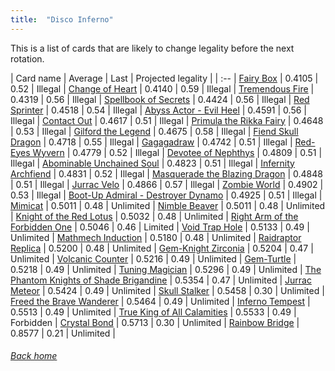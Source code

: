 ```yaml
---
title:  "Disco Inferno"
---
```


This is a list of cards that are likely to change legality before the next rotation.

| Card name | Average | Last | Projected legality |
| :-- |
[Fairy Box](https://db.ygoprodeck.com/card/?search=Fairy%20Box) | 0.4105 | 0.52 | Illegal |
[Change of Heart](https://db.ygoprodeck.com/card/?search=Change%20of%20Heart) | 0.4140 | 0.59 | Illegal |
[Tremendous Fire](https://db.ygoprodeck.com/card/?search=Tremendous%20Fire) | 0.4319 | 0.56 | Illegal |
[Spellbook of Secrets](https://db.ygoprodeck.com/card/?search=Spellbook%20of%20Secrets) | 0.4424 | 0.56 | Illegal |
[Red Sprinter](https://db.ygoprodeck.com/card/?search=Red%20Sprinter) | 0.4518 | 0.54 | Illegal |
[Abyss Actor - Evil Heel](https://db.ygoprodeck.com/card/?search=Abyss%20Actor%20-%20Evil%20Heel) | 0.4591 | 0.56 | Illegal |
[Contact Out](https://db.ygoprodeck.com/card/?search=Contact%20Out) | 0.4617 | 0.51 | Illegal |
[Primula the Rikka Fairy](https://db.ygoprodeck.com/card/?search=Primula%20the%20Rikka%20Fairy) | 0.4648 | 0.53 | Illegal |
[Gilford the Legend](https://db.ygoprodeck.com/card/?search=Gilford%20the%20Legend) | 0.4675 | 0.58 | Illegal |
[Fiend Skull Dragon](https://db.ygoprodeck.com/card/?search=Fiend%20Skull%20Dragon) | 0.4718 | 0.55 | Illegal |
[Gagagadraw](https://db.ygoprodeck.com/card/?search=Gagagadraw) | 0.4742 | 0.51 | Illegal |
[Red-Eyes Wyvern](https://db.ygoprodeck.com/card/?search=Red-Eyes%20Wyvern) | 0.4779 | 0.52 | Illegal |
[Devotee of Nephthys](https://db.ygoprodeck.com/card/?search=Devotee%20of%20Nephthys) | 0.4809 | 0.51 | Illegal |
[Abominable Unchained Soul](https://db.ygoprodeck.com/card/?search=Abominable%20Unchained%20Soul) | 0.4823 | 0.51 | Illegal |
[Infernity Archfiend](https://db.ygoprodeck.com/card/?search=Infernity%20Archfiend) | 0.4831 | 0.52 | Illegal |
[Masquerade the Blazing Dragon](https://db.ygoprodeck.com/card/?search=Masquerade%20the%20Blazing%20Dragon) | 0.4848 | 0.51 | Illegal |
[Jurrac Velo](https://db.ygoprodeck.com/card/?search=Jurrac%20Velo) | 0.4866 | 0.57 | Illegal |
[Zombie World](https://db.ygoprodeck.com/card/?search=Zombie%20World) | 0.4902 | 0.53 | Illegal |
[Boot-Up Admiral - Destroyer Dynamo](https://db.ygoprodeck.com/card/?search=Boot-Up%20Admiral%20-%20Destroyer%20Dynamo) | 0.4925 | 0.51 | Illegal |
[Mimicat](https://db.ygoprodeck.com/card/?search=Mimicat) | 0.5011 | 0.48 | Unlimited |
[Nimble Beaver](https://db.ygoprodeck.com/card/?search=Nimble%20Beaver) | 0.5011 | 0.48 | Unlimited |
[Knight of the Red Lotus](https://db.ygoprodeck.com/card/?search=Knight%20of%20the%20Red%20Lotus) | 0.5032 | 0.48 | Unlimited |
[Right Arm of the Forbidden One](https://db.ygoprodeck.com/card/?search=Right%20Arm%20of%20the%20Forbidden%20One) | 0.5046 | 0.46 | Limited |
[Void Trap Hole](https://db.ygoprodeck.com/card/?search=Void%20Trap%20Hole) | 0.5133 | 0.49 | Unlimited |
[Mathmech Induction](https://db.ygoprodeck.com/card/?search=Mathmech%20Induction) | 0.5180 | 0.48 | Unlimited |
[Raidraptor Replica](https://db.ygoprodeck.com/card/?search=Raidraptor%20Replica) | 0.5200 | 0.48 | Unlimited |
[Gem-Knight Zirconia](https://db.ygoprodeck.com/card/?search=Gem-Knight%20Zirconia) | 0.5204 | 0.47 | Unlimited |
[Volcanic Counter](https://db.ygoprodeck.com/card/?search=Volcanic%20Counter) | 0.5216 | 0.49 | Unlimited |
[Gem-Turtle](https://db.ygoprodeck.com/card/?search=Gem-Turtle) | 0.5218 | 0.49 | Unlimited |
[Tuning Magician](https://db.ygoprodeck.com/card/?search=Tuning%20Magician) | 0.5296 | 0.49 | Unlimited |
[The Phantom Knights of Shade Brigandine](https://db.ygoprodeck.com/card/?search=The%20Phantom%20Knights%20of%20Shade%20Brigandine) | 0.5354 | 0.47 | Unlimited |
[Jurrac Meteor](https://db.ygoprodeck.com/card/?search=Jurrac%20Meteor) | 0.5424 | 0.49 | Unlimited |
[Skull Stalker](https://db.ygoprodeck.com/card/?search=Skull%20Stalker) | 0.5458 | 0.30 | Unlimited |
[Freed the Brave Wanderer](https://db.ygoprodeck.com/card/?search=Freed%20the%20Brave%20Wanderer) | 0.5464 | 0.49 | Unlimited |
[Inferno Tempest](https://db.ygoprodeck.com/card/?search=Inferno%20Tempest) | 0.5513 | 0.49 | Unlimited |
[True King of All Calamities](https://db.ygoprodeck.com/card/?search=True%20King%20of%20All%20Calamities) | 0.5533 | 0.49 | Forbidden |
[Crystal Bond](https://db.ygoprodeck.com/card/?search=Crystal%20Bond) | 0.5713 | 0.30 | Unlimited |
[Rainbow Bridge](https://db.ygoprodeck.com/card/?search=Rainbow%20Bridge) | 0.8577 | 0.21 | Unlimited |

###### [Back home](index)